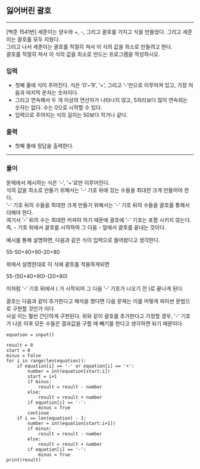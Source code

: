 ## 잃어버린 괄호

------

[백준 1541번] 세준이는 양수와 +, -, 그리고 괄호를 가지고 식을 만들었다. 그리고 세준이는 괄호를 모두 지웠다.  
그리고 나서 세준이는 괄호를 적절히 쳐서 이 식의 값을 최소로 만들려고 한다.  
괄호를 적절히 쳐서 이 식의 값을 최소로 만드는 프로그램을 작성하시오.

### 입력

- 첫째 줄에 식이 주어진다. 식은 ‘0’~‘9’, ‘+’, 그리고 ‘-’만으로 이루어져 있고, 가장 처음과 마지막 문자는 숫자이다. 
- 그리고 연속해서 두 개 이상의 연산자가 나타나지 않고, 5자리보다 많이 연속되는 숫자는 없다. 수는 0으로 시작할 수 있다. 
- 입력으로 주어지는 식의 길이는 50보다 작거나 같다.

### 출력

- 첫째 줄에 정답을 출력한다.

------

### 풀이

문제에서 제시하는 식은 '-', '+'로만 이루어진다.  
식의 값을 최소로 만들기 위해서는 '-' 기호 뒤에 있는 수들을 최대한 크게 만들어야 한다.  
'-' 기호 뒤의 수들을 최대한 크게 만들기 위해서는 '-' 기호 뒤의 수들을 괄호를 통해서 더해야 한다.  
여기서 '-' 뒤의 수는 최대한 커져야 하기 때문에 괄호에 '-' 기호는 포함 시키지 않는다.  
즉, - 기호 뒤에서 괄호를 시작하여 그 다음 - 앞에서 괄호를 끝내는 것이다.
  
예시를 통해 설명하면,
다음과 같은 식이 입력으로 들어왔다고 생각한다.

55-50+40+90-20+80

위에서 설명한대로 이 식에 괄호를 적용하게되면

55-(50+40+90)-(20+80)

이처럼 '-' 기호 뒤에서 ( 가 시작되어 그 다음 '-' 기호가 나오기 전 )로 끝나게 된다.

괄호는 다음과 같이 추가한다고 해석을 했다면 다음 문제는 이를 어떻게 파이썬 문법으로 구현할 것인가 이다.  
사실 이는 훨씬 간단하게 구현된다. 위와 같이 괄호를 추가한다고 가정할 경우, '-' 기호가 나온 이후 모든 수들은 결과값을 구할 때 빼기를 한다고 생각하면 되기 때문이다.

~~~
equation = input()

result = 0
start = 0
minus = False
for i in range(len(equation)):
    if equation[i] == '-' or equation[i] == '+':
        number = int(equation[start:i])
        start = i+1
        if minus:
            result = result - number
        else:
            result = result + number
        if equation[i] == '-':
            minus = True
        continue
    if i == len(equation) - 1:
        number = int(equation[start:i+1])
        if minus:
            result = result - number
        else:
            result = result + number
        if equation[i] == '-':
            minus = True
print(result)
~~~

